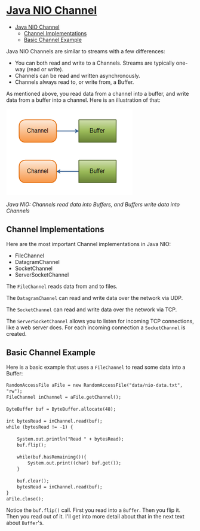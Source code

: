 # [Java NIO Channel](http://tutorials.jenkov.com/java-nio/channels.html)

- [Java NIO Channel](#java-nio-channel)
  - [Channel Implementations](#channel-implementations)
  - [Basic Channel Example](#basic-channel-example)

Java NIO Channels are similar to streams with a few differences:

- You can both read and write to a Channels. Streams are typically one-way (read or write).
- Channels can be read and written asynchronously.
- Channels always read to, or write from, a Buffer.

As mentioned above, you read data from a channel into a buffer, and write data from a buffer into a channel. Here is an illustration of that:

![fig1](./fig/3_Java_NIO_Channel/overview-channels-buffers.png)

*Java NIO: Channels read data into Buffers, and Buffers write data into Channels*

## Channel Implementations

Here are the most important Channel implementations in Java NIO:

- FileChannel
- DatagramChannel
- SocketChannel
- ServerSocketChannel

The `FileChannel` reads data from and to files.

The `DatagramChannel` can read and write data over the network via UDP.

The `SocketChannel` can read and write data over the network via TCP.

The `ServerSocketChannel` allows you to listen for incoming TCP connections, like a web server does. For each incoming connection a `SocketChannel` is created.

## Basic Channel Example

Here is a basic example that uses a `FileChannel` to read some data into a Buffer:

    RandomAccessFile aFile = new RandomAccessFile("data/nio-data.txt", "rw");
    FileChannel inChannel = aFile.getChannel();

    ByteBuffer buf = ByteBuffer.allocate(48);

    int bytesRead = inChannel.read(buf);
    while (bytesRead != -1) {

        System.out.println("Read " + bytesRead);
        buf.flip();

        while(buf.hasRemaining()){
            System.out.print((char) buf.get());
        }

        buf.clear();
        bytesRead = inChannel.read(buf);
    }
    aFile.close();

Notice the `buf.flip()` call. First you read into a `Buffer`. Then you flip it. Then you read out of it. I'll get into more detail about that in the next text about `Buffer`'s.
